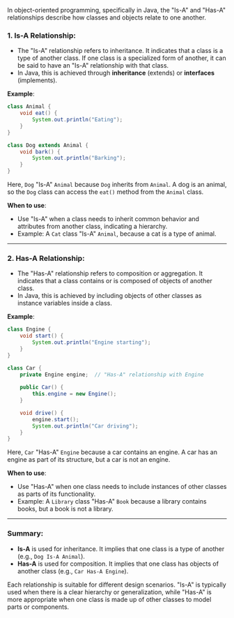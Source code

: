 In object-oriented programming, specifically in Java, the "Is-A" and "Has-A" relationships describe how classes and objects relate to one another.

### 1. **Is-A Relationship**:

* The "Is-A" relationship refers to inheritance. It indicates that a class is a type of another class. If one class is a specialized form of another, it can be said to have an "Is-A" relationship with that class.
* In Java, this is achieved through **inheritance** (extends) or **interfaces** (implements).

**Example**:

```java
class Animal {
    void eat() {
        System.out.println("Eating");
    }
}

class Dog extends Animal {
    void bark() {
        System.out.println("Barking");
    }
}
```

Here, `Dog` "Is-A" `Animal` because `Dog` inherits from `Animal`. A dog is an animal, so the `Dog` class can access the `eat()` method from the `Animal` class.

**When to use**:

* Use "Is-A" when a class needs to inherit common behavior and attributes from another class, indicating a hierarchy.
* Example: A `Cat` class "Is-A" `Animal`, because a cat is a type of animal.

---

### 2. **Has-A Relationship**:

* The "Has-A" relationship refers to composition or aggregation. It indicates that a class contains or is composed of objects of another class.
* In Java, this is achieved by including objects of other classes as instance variables inside a class.

**Example**:

```java
class Engine {
    void start() {
        System.out.println("Engine starting");
    }
}

class Car {
    private Engine engine;  // "Has-A" relationship with Engine
    
    public Car() {
        this.engine = new Engine();
    }

    void drive() {
        engine.start();
        System.out.println("Car driving");
    }
}
```

Here, `Car` "Has-A" `Engine` because a car contains an engine. A car has an engine as part of its structure, but a car is not an engine.

**When to use**:

* Use "Has-A" when one class needs to include instances of other classes as parts of its functionality.
* Example: A `Library` class "Has-A" `Book` because a library contains books, but a book is not a library.

---

### Summary:

* **Is-A** is used for inheritance. It implies that one class is a type of another (e.g., `Dog Is-A Animal`).
* **Has-A** is used for composition. It implies that one class has objects of another class (e.g., `Car Has-A Engine`).

Each relationship is suitable for different design scenarios. "Is-A" is typically used when there is a clear hierarchy or generalization, while "Has-A" is more appropriate when one class is made up of other classes to model parts or components.
